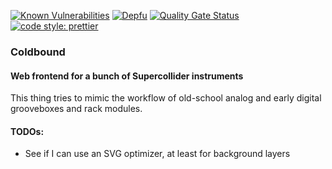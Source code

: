 [![Known Vulnerabilities](https://snyk.io/test/github/deviant-syndrome/coldbound/badge.svg)](https://snyk.io/test//deviant-syndrome/coldbound)
[![Depfu](https://badges.depfu.com/badges/6c899ba3760257a6bf869a5093af4a0e/overview.svg)](https://depfu.com/github/deviant-syndrome/coldbound?project_id=33765)
[![Quality Gate Status](https://sonarcloud.io/api/project_badges/measure?project=deviant-syndrome_coldbound&metric=alert_status)](https://sonarcloud.io/summary/new_code?id=deviant-syndrome_coldbound)
[![code style: prettier](https://img.shields.io/badge/code_style-prettier-ff69b4.svg?style=flat-square)](https://github.com/prettier/prettier)  
### Coldbound

#### Web frontend for a bunch of Supercollider instruments

This thing tries to mimic the workflow of old-school analog and early digital grooveboxes and rack modules.

#### TODOs:

- See if I can use an SVG optimizer, at least for background layers
